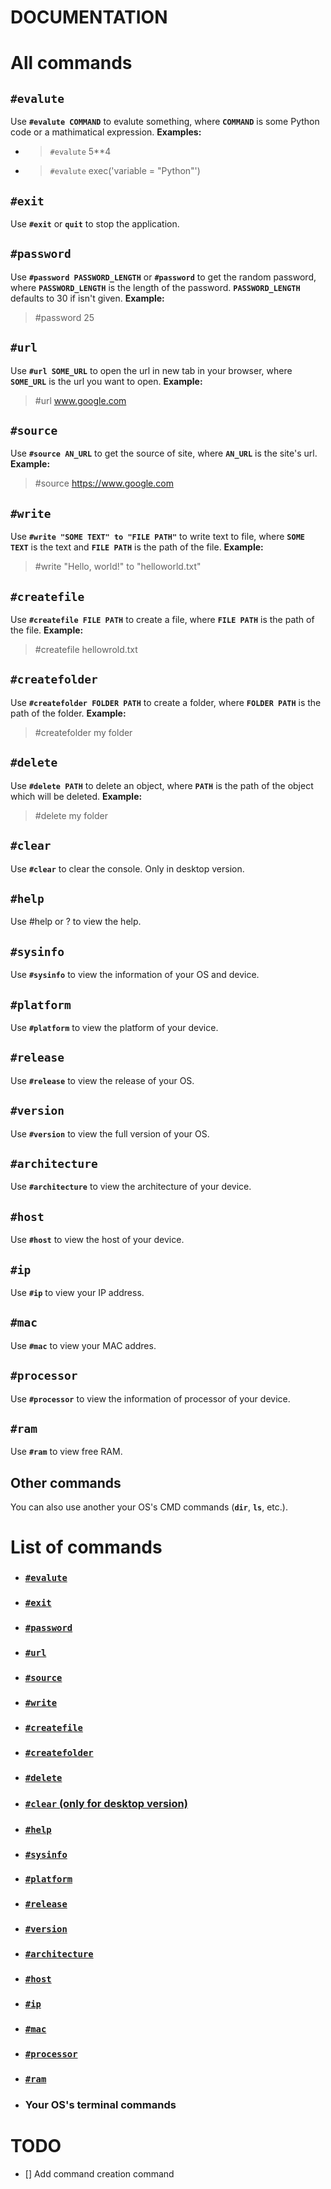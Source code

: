 # DOCUMENTATION
# All commands
## `#evalute`
Use **`#evalute COMMAND`** to evalute something, 
where **`COMMAND`** is some Python code or a mathimatical expression. **Examples:**
- > `#evalute` 5**4
- > `#evalute` exec('variable = "Python"')
## `#exit` 
Use **`#exit`** or **`quit`** to stop the application. 
## `#password`
Use **`#password PASSWORD_LENGTH`** or **`#password`** to get the random password, 
where **`PASSWORD_LENGTH`** is the length of the password. **`PASSWORD_LENGTH`** defaults to 30 if isn't given. **Example:**
> #password 25
## `#url`
Use **`#url SOME_URL`** to open the url in new tab in your browser, 
where **`SOME_URL`** is the url you want to open. **Example:**
> #url www.google.com
## `#source`
Use **`#source AN_URL`** to get the source of site, 
where **`AN_URL`** is the site's url. **Example:**
> #source https://www.google.com
## `#write`
Use **`#write "SOME TEXT" to "FILE PATH"`** to write text to file, 
where **`SOME TEXT`** is the text and **`FILE PATH`** is the path of the file. **Example:**
> #write "Hello, world!" to "helloworld.txt"
## `#createfile`
Use **`#createfile FILE PATH`** to create a file, 
where **`FILE PATH`** is the path of the file. **Example:**
> #createfile hellowrold.txt
## `#createfolder`
Use **`#createfolder FOLDER PATH`** to create a folder, 
where **`FOLDER PATH`** is the path of the folder. **Example:**
> #createfolder my folder
## `#delete`
Use **`#delete PATH`** to delete an object, 
where **`PATH`** is the path of the object which will be deleted. **Example:**
> #delete my folder
## `#clear`
Use **`#clear`** to clear the console. Only in desktop version.
## `#help`
Use #help or ? to view the help.
## `#sysinfo`
Use **`#sysinfo`** to view the information of your OS and device.
## `#platform`
Use **`#platform`** to view the platform of your device.
## `#release`
Use **`#release`** to view the release of your OS.
## `#version`
Use **`#version`** to view the full version of your OS.
## `#architecture`
Use **`#architecture`** to view the architecture of your device.
## `#host`
Use **`#host`** to view the host of your device.
## `#ip`
Use **`#ip`** to view your IP address.
## `#mac`
Use **`#mac`** to view your MAC addres.
## `#processor`
Use **`#processor`** to view the information of processor of your device.
## `#ram`
Use **`#ram`** to view free RAM.
## Other commands
You can also use another your OS's CMD commands (**`dir`**, **`ls`**, etc.).
# List of commands
- ### [`#evalute`](https://github.com/Kastet6398/BCMD#evalute "#evalute")
- ### [`#exit`](https://github.com/Kastet6398/BCMD#exit "#exit")
- ### [`#password`](https://github.com/Kastet6398/BCMD#password "#password")
- ### [`#url`](https://github.com/Kastet6398/BCMD#url "#url")
- ### [`#source`](https://github.com/Kastet6398/BCMD#source "#source")
- ### [`#write`](https://github.com/Kastet6398/BCMD#write "#write")
- ### [`#createfile`](https://github.com/Kastet6398/BCMD#createfile "#createfile")
- ### [`#createfolder`](https://github.com/Kastet6398/BCMD#createfolder "#createfolder")
- ### [`#delete`](https://github.com/Kastet6398/BCMD#delete "#delete")
- ### [`#clear` (only for desktop version)](https://github.com/Kastet6398/BCMD#clear "#clear")
- ### [`#help`](https://github.com/Kastet6398/BCMD#help "#help")
- ### [`#sysinfo`](https://github.com/Kastet6398/BCMD#sysinfo "#sysinfo")
- ### [`#platform`](https://github.com/Kastet6398/BCMD#platform "#platform")
- ### [`#release`](https://github.com/Kastet6398/BCMD#release "#release")
- ### [`#version`](https://github.com/Kastet6398/BCMD#version "#version")
- ### [`#architecture`](https://github.com/Kastet6398/BCMD#architecture "#architecture")
- ### [`#host`](https://github.com/Kastet6398/BCMD#host "#host")
- ### [`#ip`](https://github.com/Kastet6398/BCMD#ip "#ip")
- ### [`#mac`](https://github.com/Kastet6398/BCMD#mac "#mac")
- ### [`#processor`](https://github.com/Kastet6398/BCMD#processor "#processor")
- ### [`#ram`](https://github.com/Kastet6398/BCMD#ram "#ram")
- ### Your OS's terminal commands

# TODO

- [] Add command creation command

